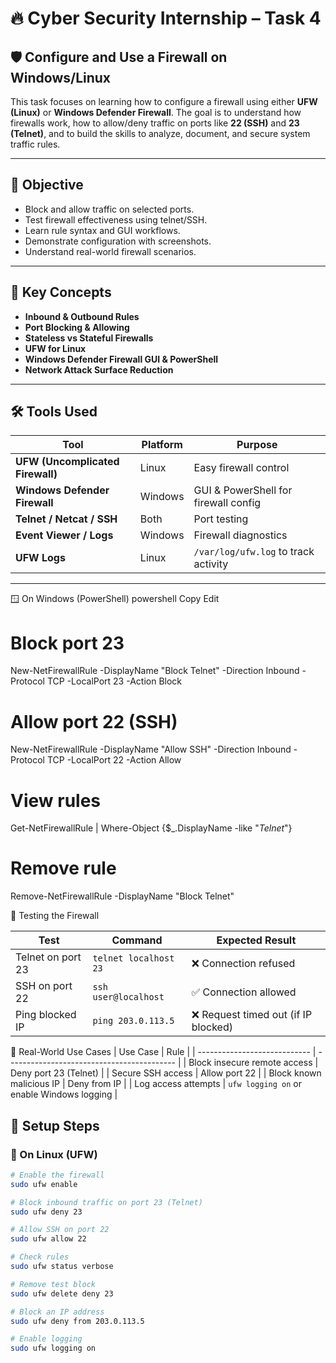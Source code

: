 # 🔥 Cyber Security Internship – Task 4

## 🛡️ Configure and Use a Firewall on Windows/Linux

This task focuses on learning how to configure a firewall using either **UFW (Linux)** or **Windows Defender Firewall**. The goal is to understand how firewalls work, how to allow/deny traffic on ports like **22 (SSH)** and **23 (Telnet)**, and to build the skills to analyze, document, and secure system traffic rules.

---

## 🎯 Objective

- Block and allow traffic on selected ports.
- Test firewall effectiveness using telnet/SSH.
- Learn rule syntax and GUI workflows.
- Demonstrate configuration with screenshots.
- Understand real-world firewall scenarios.

---

## 📘 Key Concepts

- **Inbound & Outbound Rules**
- **Port Blocking & Allowing**
- **Stateless vs Stateful Firewalls**
- **UFW for Linux**
- **Windows Defender Firewall GUI & PowerShell**
- **Network Attack Surface Reduction**

---

## 🛠 Tools Used

| Tool | Platform | Purpose |
|------|----------|---------|
| **UFW (Uncomplicated Firewall)** | Linux | Easy firewall control |
| **Windows Defender Firewall** | Windows | GUI & PowerShell for firewall config |
| **Telnet / Netcat / SSH** | Both | Port testing |
| **Event Viewer / Logs** | Windows | Firewall diagnostics |
| **UFW Logs** | Linux | `/var/log/ufw.log` to track activity |

---

🪟 On Windows (PowerShell)
powershell
Copy
Edit
# Block port 23
New-NetFirewallRule -DisplayName "Block Telnet" -Direction Inbound -Protocol TCP -LocalPort 23 -Action Block

# Allow port 22 (SSH)
New-NetFirewallRule -DisplayName "Allow SSH" -Direction Inbound -Protocol TCP -LocalPort 22 -Action Allow

# View rules
Get-NetFirewallRule | Where-Object {$_.DisplayName -like "*Telnet*"}

# Remove rule
Remove-NetFirewallRule -DisplayName "Block Telnet"


🧪 Testing the Firewall

| Test              | Command               | Expected Result                     |
| ----------------- | --------------------- | ----------------------------------- |
| Telnet on port 23 | `telnet localhost 23` | ❌ Connection refused                |
| SSH on port 22    | `ssh user@localhost`  | ✅ Connection allowed                |
| Ping blocked IP   | `ping 203.0.113.5`    | ❌ Request timed out (if IP blocked) |

🔁 Real-World Use Cases
| Use Case                     | Rule                                       |
| ---------------------------- | ------------------------------------------ |
| Block insecure remote access | Deny port 23 (Telnet)                      |
| Secure SSH access            | Allow port 22                              |
| Block known malicious IP     | Deny from IP                               |
| Log access attempts          | `ufw logging on` or enable Windows logging |

## 🧱 Setup Steps

### 🔹 On Linux (UFW)

```bash
# Enable the firewall
sudo ufw enable

# Block inbound traffic on port 23 (Telnet)
sudo ufw deny 23

# Allow SSH on port 22
sudo ufw allow 22

# Check rules
sudo ufw status verbose

# Remove test block
sudo ufw delete deny 23

# Block an IP address
sudo ufw deny from 203.0.113.5

# Enable logging
sudo ufw logging on


